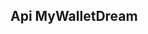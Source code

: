 ## Api MyWalletDream

<!-- # Projeto teste
Projeto incentivado pela WatchBR

STACKS: Node.js (typescript), Express, TypeORM, PostgreSQL | 

ReactJs(NextJs), Tailwindcss

## ANOTAÇÕES IMPORTANTES

LINK DEPLOY FRONT-END: https://full-stack-test-deploy-eight.vercel.app

LINK DEPLOY BACK-END: https://full-stack-test-back-deploy.onrender.com
<br>
<strong>Obs: O Deploy da API terá um delay de requets por 50 segundos ou mais, pois o serviço de build que estou usando não tem licensa paga, visto que, o projeto é só um teste.<strong/>

<br/>
<br/>

## Execução local:
 ### Inicialmente, rode este comando
  ```
docker compose up -d
 ```

  ### Em sequência, esse:
  ```
    npm install
```

###  Em sequência, esse:
  ```
    npm run dev
```

O frontend irá rodar na porta 8080 enquanto o backend na 3000 


Se quiser usar o deploy do backend, basta comentar a constate "baseURL" de cima e descomentar de baixo no arquivo "api.ts" na pasta constants do frontend.

### Backend local
```ts
 const baseURL = 'http://localhost:3000';
//const baseURL = 'https://full-stack-test-back-deploy.onrender.com';
 ```
### Backend deploy
```ts
 //const baseURL = 'http://localhost:3000';
const baseURL = 'https://full-stack-test-back-deploy.onrender.com';
 ```


O teste consiste em criar uma aplicação com Backend(Laravel || NodeJS) que expõe uma API REST de um CRUD de usuários e filmes e uma aplicação web contendo uma interface(React/Next.JS) para login e acesso a dados de uma API externa.

# Back-end
    •  Todos os endpoints de consulta de dados devem ter autenticação por Token ou similar

# Front-end
O front-end deverá ser desenvolvido em React deve apresentar pelo menos os seguintes requisitos:
    •  Interface de login
    •  Feedbacks de usuário ou senha incorreta
    •  Listagem dos dados de filmes
    •  Paginação dos dados
    •  Listagem dos dados de Usuários

# Critérios de avaliação
    •  Funcionamento do projeto
    •  Estrutura do código
    •  Uso de boas práticas
    •  Cumprimento dos requisitos mínimos

# Deve ser entregue:
    •  Um repositório git (fork deste)
    •  Criação de um Readme com instruções de build

Não se deve fazer o commit de pastas como node_modules, o projeto deve instalar suas dependências a partir do package.json

# Extras:
    •  Publicação no Vercel.app
    •  Uso de Containers Docker
    •  Uso de Testes
    •  Build para produção -->